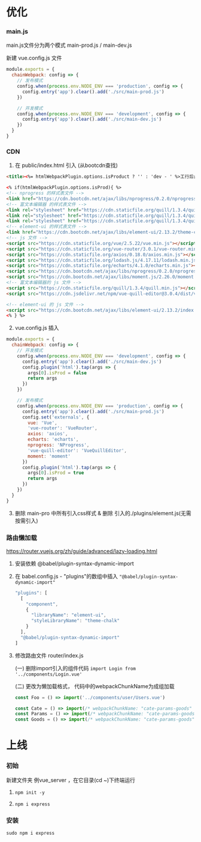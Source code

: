 # 优化





### main.js 

main.js文件分为两个模式 main-prod.js / main-dev.js

新建 vue.config.js 文件

```javascript
module.exports = {
  chainWebpack: config => {
    // 发布模式
    config.when(process.env.NODE_ENV === 'production', config => {
      config.entry('app').clear().add('./src/main-prod.js')
    })

    // 开发模式
    config.when(process.env.NODE_ENV === 'development', config => {
      config.entry('app').clear().add('./src/main-dev.js')
    })
  }
}
```





### CDN

1. 在 public/index.html 引入  (从bootcdn查找)

```html
<title><%= htmlWebpackPlugin.options.isProduct ? '' : 'dev - ' %>工行后台管理系统</title>

<% if(htmlWebpackPlugin.options.isProd){ %>
<!-- nprogress 的样式表文件 -->
<link href="https://cdn.bootcdn.net/ajax/libs/nprogress/0.2.0/nprogress.min.css" rel="stylesheet">
<!-- 富文本编辑器 的样式表文件 -->
<link rel="stylesheet" href="https://cdn.staticfile.org/quill/1.3.4/quill.core.min.css" />
<link rel="stylesheet" href="https://cdn.staticfile.org/quill/1.3.4/quill.snow.min.css" />
<link rel="stylesheet" href="https://cdn.staticfile.org/quill/1.3.4/quill.bubble.min.css" />
<!-- element-ui 的样式表文件 -->
<link href="https://cdn.bootcdn.net/ajax/libs/element-ui/2.13.2/theme-chalk/index.css" rel="stylesheet">
<!-- js 文件 -->
<script src="https://cdn.staticfile.org/vue/2.5.22/vue.min.js"></script>
<script src="https://cdn.staticfile.org/vue-router/3.0.1/vue-router.min.js"></script>
<script src="https://cdn.staticfile.org/axios/0.18.0/axios.min.js"></script>
<script src="https://cdn.staticfile.org/lodash.js/4.17.11/lodash.min.js"></script>
<script src="https://cdn.staticfile.org/echarts/4.1.0/echarts.min.js"></script>
<script src="https://cdn.bootcdn.net/ajax/libs/nprogress/0.2.0/nprogress.min.js"></script>
<script src="https://cdn.bootcdn.net/ajax/libs/moment.js/2.26.0/moment.min.js"></script>
<!-- 富文本编辑器的 js 文件 -->
<script src="https://cdn.staticfile.org/quill/1.3.4/quill.min.js"></script>
<script src="https://cdn.jsdelivr.net/npm/vue-quill-editor@3.0.4/dist/vue-quill-editor.js"></script>

<!-- element-ui 的 js 文件 -->
<script src="https://cdn.bootcdn.net/ajax/libs/element-ui/2.13.2/index.js"></script>
<% } %>


```

2. vue.config.js 插入

```javascript
module.exports = {
  chainWebpack: config => {
    // 开发模式
    config.when(process.env.NODE_ENV === 'development', config => {
      config.entry('app').clear().add('./src/main-dev.js')
      config.plugin('html').tap(args => {
        args[0].isProd = false
        return args
      })
    })

    // 发布模式
    config.when(process.env.NODE_ENV === 'production', config => {
      config.entry('app').clear().add('./src/main-prod.js')
      config.set('externals', {
        vue: 'Vue',
        'vue-router': 'VueRouter',
        axios: 'axios',
        echarts: 'echarts',
        nprogress: 'NProgress',
        'vue-quill-editor': 'VueQuillEditor',
        moment: 'moment'
      })
      config.plugin('html').tap(args => {
        args[0].isProd = true
        return args
      })
    })
  }
}

```

3. 删除 main-pro 中所有引入css样式 & 删除 引入的./plugins/element.js(无需按需引入)





### 路由懒加载

https://router.vuejs.org/zh/guide/advanced/lazy-loading.html

1. 安装依赖 @babel/plugin-syntax-dynamic-import

2. 在 babel.config.js - "plugins"的数组中插入 `"@babel/plugin-syntax-dynamic-import"`

   ```javascript
   "plugins": [
     [
       "component",
       {
         "libraryName": "element-ui",
         "styleLibraryName": "theme-chalk"
       }
     ],
     "@babel/plugin-syntax-dynamic-import"
   ]
   ```

3. 修改路由文件 router/index.js

   (一) 删除import引入的组件代码 `import Login from '../components/Login.vue'`

   (二) 更改为懒加载格式， 代码中的webpackChunkName为成组加载

   ```javascript
   const Foo = () => import('../components/user/Users.vue')
   
   const Cate = () => import(/* webpackChunkName: "cate-params-goods" */ '../components/commodity/Cate.vue')
   const Params = () => import(/* webpackChunkName: "cate-params-goods" */ '../components/commodity/Params.vue')
   const Goods = () => import(/* webpackChunkName: "cate-params-goods" */ '../components/commodity/Goods.vue')
   ```

   







# 上线 



### 初始

新建文件夹 例vue_server ，在它目录(cd ~)下终端运行

1. ```
   npm init -y
   ```

2. ```
   npm i express
   ```

   



### 安装

```
sudo npm i express
```


